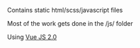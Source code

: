 Contains static html/scss/javascript files

Most of the work gets done in the /js/ folder

Using [Vue JS 2.0](https://github.com/vuejs/vue)